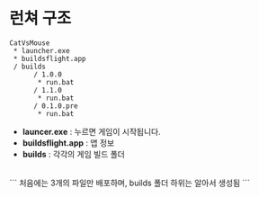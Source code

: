 런쳐 구조
====

```
CatVsMouse
 * launcher.exe
 * buildsflight.app
 / builds
      / 1.0.0
       * run.bat
      / 1.1.0
       * run.bat
      / 0.1.0.pre
       * run.bat
```

* __launcer.exe__ : 누르면 게임이 시작됩니다.
* __buildsflight.app__ : 앱 정보
* __builds__ : 각각의 게임 빌드 폴더

<br>
```
처음에는 3개의 파일만 배포하며, builds 폴더 하위는 알아서 생성됨
```
